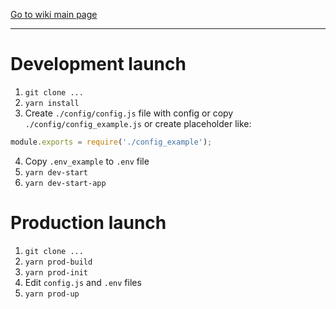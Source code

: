 [Go to wiki main page](wiki_index.md)
***

# Development launch
1. `git clone ...`
2. `yarn install`
3. Create `./config/config.js` file with config or copy `./config/config_example.js` or create placeholder like:
```js
module.exports = require('./config_example');
```
4. Copy `.env_example` to `.env` file
5. `yarn dev-start`
6. `yarn dev-start-app`

# Production launch
1. `git clone ...`
2. `yarn prod-build`
3. `yarn prod-init`
4. Edit `config.js` and `.env` files
5. `yarn prod-up`
